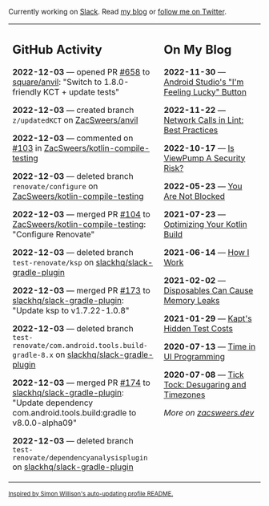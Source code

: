 Currently working on [Slack](https://slack.com/). Read [my blog](https://zacsweers.dev/) or [follow me on Twitter](https://twitter.com/ZacSweers).

<table><tr><td valign="top" width="60%">

## GitHub Activity
<!-- githubActivity starts -->
**2022-12-03** — opened PR [#658](https://github.com/square/anvil/pull/658) to [square/anvil](https://github.com/square/anvil): "Switch to 1.8.0-friendly KCT + update tests"

**2022-12-03** — created branch `z/updatedKCT` on [ZacSweers/anvil](https://github.com/ZacSweers/anvil)

**2022-12-03** — commented on [#103](https://github.com/ZacSweers/kotlin-compile-testing/pull/103#issuecomment-1336297769) in [ZacSweers/kotlin-compile-testing](https://github.com/ZacSweers/kotlin-compile-testing)

**2022-12-03** — deleted branch `renovate/configure` on [ZacSweers/kotlin-compile-testing](https://github.com/ZacSweers/kotlin-compile-testing)

**2022-12-03** — merged PR [#104](https://github.com/ZacSweers/kotlin-compile-testing/pull/104) to [ZacSweers/kotlin-compile-testing](https://github.com/ZacSweers/kotlin-compile-testing): "Configure Renovate"

**2022-12-03** — deleted branch `test-renovate/ksp` on [slackhq/slack-gradle-plugin](https://github.com/slackhq/slack-gradle-plugin)

**2022-12-03** — merged PR [#173](https://github.com/slackhq/slack-gradle-plugin/pull/173) to [slackhq/slack-gradle-plugin](https://github.com/slackhq/slack-gradle-plugin): "Update ksp to v1.7.22-1.0.8"

**2022-12-03** — deleted branch `test-renovate/com.android.tools.build-gradle-8.x` on [slackhq/slack-gradle-plugin](https://github.com/slackhq/slack-gradle-plugin)

**2022-12-03** — merged PR [#174](https://github.com/slackhq/slack-gradle-plugin/pull/174) to [slackhq/slack-gradle-plugin](https://github.com/slackhq/slack-gradle-plugin): "Update dependency com.android.tools.build:gradle to v8.0.0-alpha09"

**2022-12-03** — deleted branch `test-renovate/dependencyanalysisplugin` on [slackhq/slack-gradle-plugin](https://github.com/slackhq/slack-gradle-plugin)
<!-- githubActivity ends -->
</td><td valign="top" width="40%">

## On My Blog
<!-- blog starts -->
**2022-11-30** — [Android Studio's "I'm Feeling Lucky" Button](https://www.zacsweers.dev/android-studios-im-feeling-lucky-button/)

**2022-11-22** — [Network Calls in Lint: Best Practices](https://www.zacsweers.dev/network-calls-in-lint-best-practices/)

**2022-10-17** — [Is ViewPump A Security Risk?](https://www.zacsweers.dev/is-viewpump-a-security-risk/)

**2022-05-23** — [You Are Not Blocked](https://www.zacsweers.dev/you-are-not-blocked/)

**2021-07-23** — [Optimizing Your Kotlin Build](https://www.zacsweers.dev/optimizing-your-kotlin-build/)

**2021-06-14** — [How I Work](https://www.zacsweers.dev/how-i-work/)

**2021-02-02** — [Disposables Can Cause Memory Leaks](https://www.zacsweers.dev/disposables-can-cause-memory-leaks/)

**2021-01-29** — [Kapt's Hidden Test Costs](https://www.zacsweers.dev/kapts-hidden-test-costs/)

**2020-07-13** — [Time in UI Programming](https://www.zacsweers.dev/time-in-ui/)

**2020-07-08** — [Tick Tock: Desugaring and Timezones](https://www.zacsweers.dev/ticktock-desugaring-timezones/)
<!-- blog ends -->
_More on [zacsweers.dev](https://zacsweers.dev/)_
</td></tr></table>

<sub><a href="https://simonwillison.net/2020/Jul/10/self-updating-profile-readme/">Inspired by Simon Willison's auto-updating profile README.</a></sub>